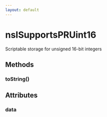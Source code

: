 ```yaml
---
layout: default
---
```


# nsISupportsPRUint16 #
  
Scriptable storage for unsigned 16-bit integers  
  

## Methods ##

### toString() ###

## Attributes ##

### data ###

